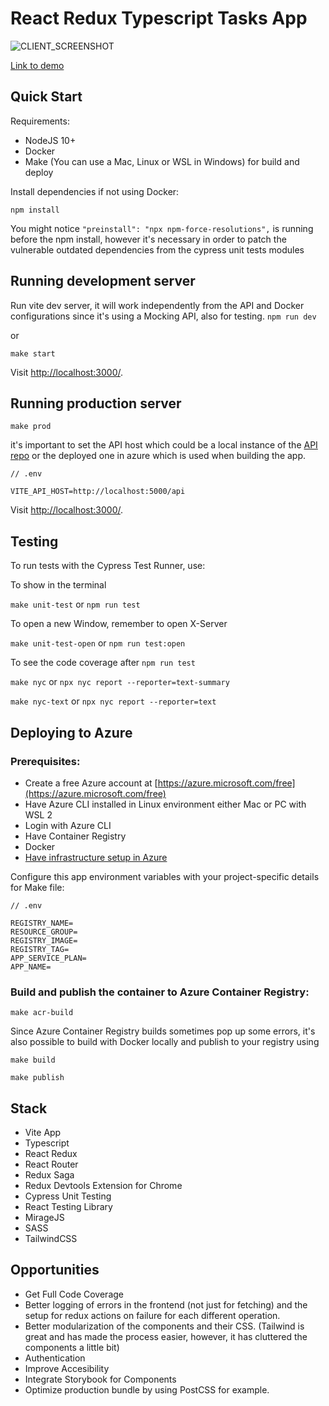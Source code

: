 # React Redux Typescript Tasks App

![CLIENT_SCREENSHOT](https://user-images.githubusercontent.com/34385962/138495939-d7472060-0965-4b47-897f-50084176471d.png)

[Link to demo](https://tasks-client-node.azurewebsites.net/tasks)

## **Quick Start**

Requirements:

- NodeJS 10+
- Docker
- Make (You can use a Mac, Linux or WSL in Windows) for build and deploy

Install dependencies if not using Docker:

`npm install`

You might notice `"preinstall": "npx npm-force-resolutions",` is running before the npm install, however it's necessary in order to patch the vulnerable outdated dependencies from the cypress unit tests modules

## **Running development server**

Run vite dev server, it will work independently from the API and Docker configurations since it's using a Mocking API, also for testing.
`npm run dev`

or

`make start`

Visit [http://localhost:3000/](http://localhost:3000/).

## **Running production server**

`make prod`

it's important to set the API host which could be a local instance of the [API repo](https://github.com/danielmgzzg/python-fastapi-tasks/) or the deployed one in azure which is used when building the app.

```
// .env

VITE_API_HOST=http://localhost:5000/api
```

Visit [http://localhost:3000/](http://localhost:3000/).

## **Testing**

To run tests with the Cypress Test Runner, use:

To show in the terminal

`make unit-test` or `npm run test`

To open a new Window, remember to open X-Server

`make unit-test-open` or `npm run test:open`

To see the code coverage after `npm run test`

`make nyc` or `npx nyc report --reporter=text-summary`

`make nyc-text` or `npx nyc report --reporter=text`

## **Deploying to Azure**

### **Prerequisites:**

- Create a free Azure account at [https://azure.microsoft.com/free](https://azure.microsoft.com/free)
- Have Azure CLI installed in Linux environment either Mac or PC with WSL 2
- Login with Azure CLI
- Have Container Registry
- Docker
- [Have infrastructure setup in Azure](https://github.com/danielmgzzg/node-express-ts-tasks#infrastructure)

Configure this app environment variables with your project-specific details for Make file:

```
// .env

REGISTRY_NAME=
RESOURCE_GROUP=
REGISTRY_IMAGE=
REGISTRY_TAG=
APP_SERVICE_PLAN=
APP_NAME=
```

### **Build and publish the container to Azure Container Registry:**

`make acr-build`

Since Azure Container Registry builds sometimes pop up some errors, it's also possible to build with Docker locally and publish to your registry using

`make build`

`make publish`

## **Stack**

- Vite App
- Typescript
- React Redux
- React Router
- Redux Saga
- Redux Devtools Extension for Chrome
- Cypress Unit Testing
- React Testing Library
- MirageJS
- SASS
- TailwindCSS

## **Opportunities**

- Get Full Code Coverage
- Better logging of errors in the frontend (not just for fetching) and the setup for redux actions on failure for each different operation.
- Better modularization of the components and their CSS. (Tailwind is great and has made the process easier, however, it has cluttered the components a little bit)
- Authentication
- Improve Accesibility
- Integrate Storybook for Components
- Optimize production bundle by using PostCSS for example.
